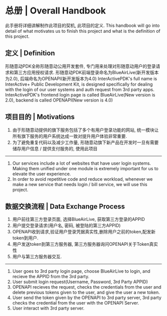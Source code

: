 # 总册 \| Overall Handbook
此手册将详细讲解制作此项目的契机, 此项目的定义.
This handbook will go into detail of what motivates us to finish this project and what is the definition of this project.

## 定义 \| Definition
形随意动PDK全称形随意动公用开发套件, 专门用来处理对形随意动用户的登录请求和第三方应用授权请求.
形随意动PDK前端登录命名为BlueAirLive(新开发版本为2.0), 后端命名为OPENAPI(新开发版本为4.0)
InterActivePDK's full name is InterActive+ Public Development Kit, is designed specifically for dealing with the login of our user systems and auth request from 3rd party apps.
InterActivePDK's frontend login page is called BlueAirLive(New version is 2.0), backend is called OPENAPI(New version is 4.0)

## 项目目的 \| Motivations

1. 由于形随意动提供的旗下服务包括了多个有用户登录功能的网站, 统一模块让所有旗下服务的用户系统达成一致对提升用户体验非常重要.
2. 为了避免重复代码以及减少工作量, 形随意动旗下新产品在开发时一旦有需要储存用户信息 / 提供支付服务的, 使用此项目

---

1. Our services include a lot of websites that have user login systems. Making them unified under one module is extremely important for us to elevate the user experience.
2. In order to avoid repetitive code and reduce workload, whenever we make a new service that needs login / bill service, we will use this project.

## 数据交换流程 \| Data Exchange Process

1. 用户前往第三方登录页面, 选择BlueAirLive, 获取第三方登录的APPID
2. 用户提交登录请求(用户名, 密码, 被登陆的第三方APPID)
3. OPENAPI收到请求,验证用户登录凭据真实性,删除用户之前的token,配发新token到用户.
4. 用户发送token到第三方服务器, 第三方服务器询问OPENAPI关于Token真实性
5. 用户与第三方服务器交互.

---

1. User goes to 3rd party login page, choose BlueAirLive to login, and recieve the APPID from the 3rd party.
2. User submit login request(Username, Password, 3rd Party APPID)
3. OPENAPI recieves the request, checks the credentials from the user and delete previous tokens given to the user, and give the user a new token.
4. User send the token given by the OPENAPI to 3rd party server, 3rd party checks the credential from the user with the OPENAPI Server.
5. User interact with 3rd party server.
